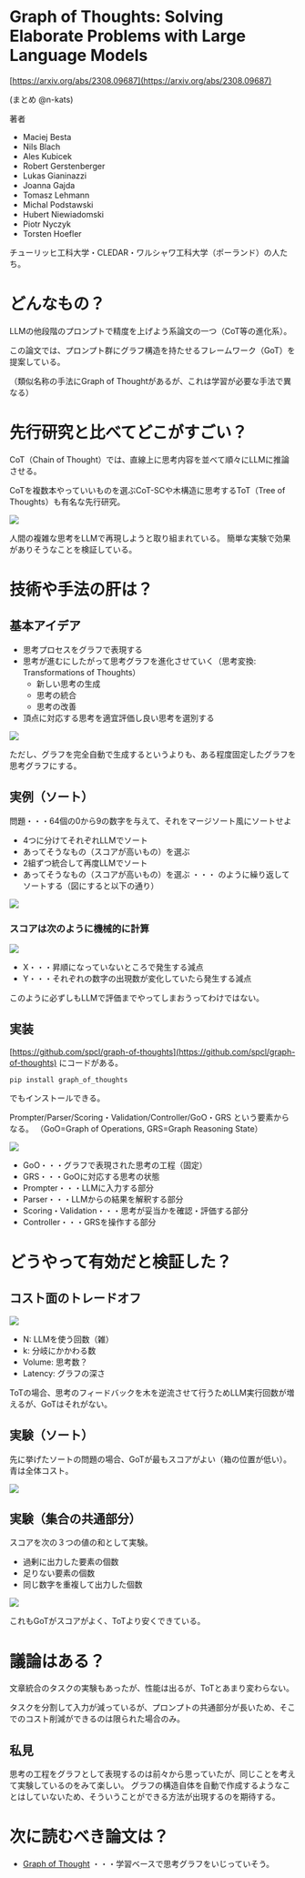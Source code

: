 # Graph of Thoughts: Solving Elaborate Problems with Large Language Models

[https://arxiv.org/abs/2308.09687](https://arxiv.org/abs/2308.09687)

(まとめ @n-kats)

著者
* Maciej Besta
* Nils Blach
* Ales Kubicek
* Robert Gerstenberger
* Lukas Gianinazzi
* Joanna Gajda
* Tomasz Lehmann
* Michal Podstawski
* Hubert Niewiadomski
* Piotr Nyczyk
* Torsten Hoefler

チューリッヒ工科大学・CLEDAR・ワルシャワ工科大学（ポーランド）の人たち。

# どんなもの？
LLMの他段階のプロンプトで精度を上げよう系論文の一つ（CoT等の進化系）。

この論文では、プロンプト群にグラフ構造を持たせるフレームワーク（GoT）を提案している。

（類似名称の手法にGraph of Thoughtがあるが、これは学習が必要な手法で異なる）

# 先行研究と比べてどこがすごい？
CoT（Chain of Thought）では、直線上に思考内容を並べて順々にLLMに推論させる。

CoTを複数本やっていいものを選ぶCoT-SCや木構造に思考するToT（Tree of Thoughts）も有名な先行研究。

![](./GoT_2308.09687/diffs.png)

人間の複雑な思考をLLMで再現しようと取り組まれている。
簡単な実験で効果がありそうなことを検証している。

# 技術や手法の肝は？
## 基本アイデア
* 思考プロセスをグラフで表現する
* 思考が進むにしたがって思考グラフを進化させていく（思考変換: Transformations of Thoughts）
  * 新しい思考の生成
  * 思考の統合
  * 思考の改善
* 頂点に対応する思考を適宜評価し良い思考を選別する

![](./GoT_2308.09687/meta.png)

ただし、グラフを完全自動で生成するというよりも、ある程度固定したグラフを思考グラフにする。

## 実例（ソート）
問題・・・64個の0から9の数字を与えて、それをマージソート風にソートせよ

* 4つに分けてそれぞれLLMでソート
* あってそうなもの（スコアが高いもの）を選ぶ
* 2組ずつ統合して再度LLMでソート
* あってそうなもの（スコアが高いもの）を選ぶ
・・・
のように繰り返してソートする（図にすると以下の通り）

![](./GoT_2308.09687/sort_graph.png)

### スコアは次のように機械的に計算

![](./GoT_2308.09687/sort_score.png)

* X・・・昇順になっていないところで発生する減点
* Y・・・それぞれの数字の出現数が変化していたら発生する減点

このように必ずしもLLMで評価までやってしまおうってわけではない。

## 実装
[https://github.com/spcl/graph-of-thoughts](https://github.com/spcl/graph-of-thoughts) にコードがある。

```
pip install graph_of_thoughts
```

でもインストールできる。

Prompter/Parser/Scoring・Validation/Controller/GoO・GRS という要素からなる。
（GoO=Graph of Operations, GRS=Graph Reasoning State）

![](./GoT_2308.09687/architecture.png)

* GoO・・・グラフで表現された思考の工程（固定）
* GRS・・・GoOに対応する思考の状態
* Prompter・・・LLMに入力する部分
* Parser・・・LLMからの結果を解釈する部分
* Scoring・Validation・・・思考が妥当かを確認・評価する部分
* Controller・・・GRSを操作する部分

# どうやって有効だと検証した？
## コスト面のトレードオフ

![](./GoT_2308.09687/cost.png)

* N: LLMを使う回数（雑）
* k: 分岐にかかわる数
* Volume: 思考数？
* Latency: グラフの深さ

ToTの場合、思考のフィードバックを木を逆流させて行うためLLM実行回数が増えるが、GoTはそれがない。

## 実験（ソート）
先に挙げたソートの問題の場合、GoTが最もスコアがよい（箱の位置が低い）。青は全体コスト。

![](./GoT_2308.09687/score_sort.png)

## 実験（集合の共通部分）
スコアを次の３つの値の和として実験。
* 過剰に出力した要素の個数
* 足りない要素の個数
* 同じ数字を重複して出力した個数

![](./GoT_2308.09687/score_intersection.png)

これもGoTがスコアがよく、ToTより安くできている。

# 議論はある？
文章統合のタスクの実験もあったが、性能は出るが、ToTとあまり変わらない。

タスクを分割して入力が減っているが、プロンプトの共通部分が長いため、そこでのコスト削減ができるのは限られた場合のみ。

## 私見
思考の工程をグラフとして表現するのは前々から思っていたが、同じことを考えて実験しているのをみて楽しい。
グラフの構造自体を自動で作成するようなことはしていないため、そういうことができる方法が出現するのを期待する。

# 次に読むべき論文は？
* [Graph of Thought](https://arxiv.org/abs/2305.16582) ・・・学習ベースで思考グラフをいじっていそう。